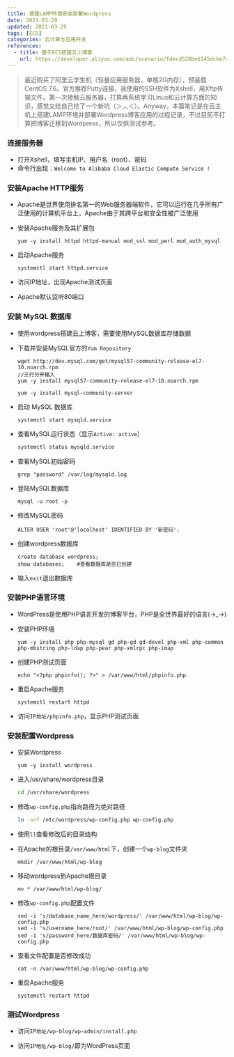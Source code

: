 ```yaml
---
title: 搭建LAMP环境安装部署Wordpress
date: 2021-03-29
updated: 2021-03-29
tags: [ECS]
categories: 云计算与应用开发
references:
  - title: 基于ECS搭建云上博客
    url: https://developer.aliyun.com/adc/scenario/fdecd528be6145dcbe747f0206e361f3
---
```


> 最近购买了阿里云学生机（轻量应用服务器，单核2G内存），预装载CentOS 7.6。官方推荐Putty连接，我使用的SSH软件为Xshell，用Xftp传输文件。第一次接触云服务器，打算再系统学习Linux和云计算方面的知识，感觉又给自己挖了一个新坑（＞︿＜）。Anyway，本篇笔记是在云主机上搭建LAMP环境并部署Wordpress博客应用的过程记录，不过目前不打算把博客迁移到Wordpress，所以仅供测试参考。

<!--more-->

### 连接服务器

- 打开Xshell，填写主机IP、用户名（root）、密码
- 命令行出现：`Welcome to Alibaba Cloud Elastic Compute Service !`

### 安装Apache HTTP服务

- Apache是世界使用排名第一的Web服务器端软件，它可以运行在几乎所有广泛使用的计算机平台上，Apache由于其跨平台和安全性被广泛使用

- 安装Apache服务及其扩展包

  ```shell
  yum -y install httpd httpd-manual mod_ssl mod_perl mod_auth_mysql
  ```

- 启动Apache服务

  ```shell
  systemctl start httpd.service
  ```

- 访问IP地址，出现Apache测试页面

- Apache默认监听80端口

### 安装 MySQL 数据库

- 使用wordpress搭建云上博客，需要使用MySQL数据库存储数据

- 下载并安装MySQL官方的`Yum Repository`

  ```shell
  wget http://dev.mysql.com/get/mysql57-community-release-el7-10.noarch.rpm
  //三行分开输入
  yum -y install mysql57-community-release-el7-10.noarch.rpm
  
  yum -y install mysql-community-server
  ```

- 启动 MySQL 数据库

  ```shell
  systemctl start mysqld.service
  ```

- 查看MySQL运行状态（显示`Active: active`）

  ```sh
  systemctl status mysqld.service
  ```

- 查看MySQL初始密码

  ```shell
  grep "password" /var/log/mysqld.log
  ```

- 登陆MySQL数据库

  ```shell
  mysql -u root -p
  ```

- 修改MySQL密码

  ```mysql
  ALTER USER 'root'@'localhost' IDENTIFIED BY '新密码';
  ```

- 创建wordpress数据库

  ```mysql
  create database wordpress; 
  show databases;    #查看数据库是否已创建
  ```

- 输入`exit`退出数据库

### 安装PHP语言环境

- WordPress是使用PHP语言开发的博客平台，PHP是全世界最好的语言(→_→)

- 安装PHP环境

  ```shell
  yum -y install php php-mysql gd php-gd gd-devel php-xml php-common php-mbstring php-ldap php-pear php-xmlrpc php-imap
  ```

- 创建PHP测试页面

  ```shell
  echo "<?php phpinfo(); ?>" > /var/www/html/phpinfo.php
  ```

- 重启Apache服务

  ```shell
  systemctl restart httpd
  ```

- 访问`IP地址/phpinfo.php`，显示PHP测试页面

### 安装配置Wordpress

- 安装Wordpress

  ```shell
  yum -y install wordpress
  ```

- 进入/usr/share/wordpress目录

  ```sh
  cd /usr/share/wordpress
  ```

- 修改`wp-config.php`指向路径为绝对路径

  ```sh
  ln -snf /etc/wordpress/wp-config.php wp-config.php
  ```

- 使用`ll`查看修改后的目录结构

- 在Apache的根目录`/var/www/html`下，创建一个`wp-blog`文件夹
  ```shell
  mkdir /var/www/html/wp-blog
  ```

- 移动wordpress到Apache根目录

  ```shell
  mv * /var/www/html/wp-blog/
  ```

- 修改`wp-config.php`配置文件

  ```shell
  sed -i 's/database_name_here/wordpress/' /var/www/html/wp-blog/wp-config.php
  sed -i 's/username_here/root/' /var/www/html/wp-blog/wp-config.php
  sed -i 's/password_here/数据库密码/' /var/www/html/wp-blog/wp-config.php
  ```

- 查看文件配置是否修改成功

  ```shell
  cat -n /var/www/html/wp-blog/wp-config.php
  ```

- 重启Apache服务

  ```shell
  systemctl restart httpd
  ```

### 测试Wordpress

- 访问`IP地址/wp-blog/wp-admin/install.php`

- 访问`IP地址/wp-blog/`即为WordPress页面